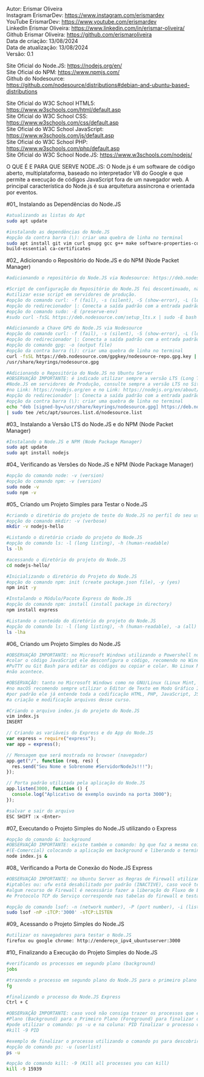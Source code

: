 Autor: Erismar Oliveira<br>
Instagram ErismarDev: https://www.instagram.com/erismardev<br>
YouTube ErismarDev: https://www.youtube.com/erismardev<br>
LinkedIn Erismar Oliveira: https://www.linkedin.com/in/erismar-oliveira/<br>
Github Erismar Oliveira: https://github.com/erismaroliveira<br>
Data de criação: 13/08/2024<br>
Data de atualização: 13/08/2024<br>
Versão: 0.1<br>

Site Oficial do Node.JS: https://nodejs.org/en/<br>
Site Oficial do NPM: https://www.npmjs.com/<br>
Github do Nodesource: https://github.com/nodesource/distributions#debian-and-ubuntu-based-distributions

Site Oficial do W3C School HTML5: https://www.w3schools.com/html/default.asp<br>
Site Oficial do W3C School CSS: https://www.w3schools.com/css/default.asp<br>
Site Oficial do W3C School JavaScript: https://www.w3schools.com/js/default.asp<br>
Site Oficial do W3C School PHP: https://www.w3schools.com/php/default.asp<br>
Site Oficial do W3C School Node.JS: https://www.w3schools.com/nodejs/

O QUE É E PARA QUE SERVE NODE.JS: O Node.js é um software de código aberto, multiplataforma, baseado no interpretador V8 do Google e que permite a execução de códigos JavaScript fora de um navegador web. A principal característica do Node.js é sua arquitetura assíncrona e orientada por eventos.

#01\_ Instalando as Dependências do Node.JS<br>

```bash
#atualizando as listas do Apt
sudo apt update

#instalando as dependências do Node.JS
#opção da contra barra (\): criar uma quebra de linha no terminal
sudo apt install git vim curl gnupg gcc g++ make software-properties-common \
build-essential ca-certificates
```

#02\_ Adicionando o Repositório do Node.JS e do NPM (Node Packet Manager)<br>

```bash
#adicionando o repositório do Node.JS via Nodesource: https://deb.nodesource.com/

#Script de configuração do Repositório do Node.JS foi descontinuado, não é mais indicado
#utilizar esse script em servidores de produção.
#opção do comando curl: -f (fail), -s (silent), -S (show-error), -L (location)
#opção do redirecionador |: Conecta a saída padrão com a entrada padrão de outro comando
#opção do comando sudo: -E (preserve-env)
#sudo curl -fsSL https://deb.nodesource.com/setup_lts.x | sudo -E bash

#Adicionando a Chave GPG do Node.JS via Nodesource
#opção do comando curl: -f (fail), -s (silent), -S (show-error), -L (location)
#opção do redirecionador |: Conecta a saída padrão com a entrada padrão de outro comando
#opção do comando gpg: -o (output file)
#opção da contra barra (\): criar uma quebra de linha no terminal
curl -fsSL https://deb.nodesource.com/gpgkey/nodesource-repo.gpg.key | sudo gpg --dearmor -o \
/usr/share/keyrings/nodesource.gpg

#Adicionando o Repositório do Node.JS no Ubuntu Server
#OBSERVAÇÃO IMPORTANTE: é indicado utilizar sempre a versão LTS (Long Time Support) do
#Node.JS em servidores de Produção, consulte sempre a versão LTS no Site Oficial do Node
#no Link: https://nodejs.org/en e no Link: https://nodejs.org/en/about/previous-releases
#opção do redirecionador |: Conecta a saída padrão com a entrada padrão de outro comando
#opção da contra barra (\): criar uma quebra de linha no terminal
echo "deb [signed-by=/usr/share/keyrings/nodesource.gpg] https://deb.nodesource.com/node_20.x nodistro main" \
| sudo tee /etc/apt/sources.list.d/nodesource.list
```

#03\_ Instalando a Versão LTS do Node.JS e do NPM (Node Packet Manager)<br>

```bash
#Instalando o Node.JS e NPM (Node Package Manager)
sudo apt update
sudo apt install nodejs
```

#04\_ Verificando as Versões do Node.JS e NPM (Node Package Manager)<br>

```bash
#opção do comando node: -v (version)
#opção do comando npm: -v (version)
sudo node -v
sudo npm -v
```

#05\_ Criando um Projeto Simples para Testar o Node.JS<br>

```bash
#criando o diretório do projeto de teste do Node.JS no perfil do seu usuário
#opção do comando mkdir: -v (verbose)
mkdir -v nodejs-hello

#Listando o diretório criado do projeto do Node.JS
#opção do comando ls: -l (long listing), -h (human-readable)
ls -lh

#acessando o diretório do projeto do Node.JS
cd nodejs-hello/

#Inicializando o diretório do Projeto do Node.JS
#opção do comando npm: init (create package.json file), -y (yes)
npm init -y

#Instalando o Módulo/Pacote Express do Node.JS
#opção do comando npm: install (install package in directory)
npm install express

#Listando o conteúdo do diretório do projeto do Node.JS
#opção do comando ls: -l (long listing), -h (human-readable), -a (all)
ls -lha
```

#06\_ Criando um Projeto Simples do Node.JS<br>

```bash
#OBSERVAÇÃO IMPORTANTE: no Microsoft Windows utilizando o Powershell no processo de copiar e
#colar o código JavaScript ele desconfigura o código, recomendo no Windows utilizar o software
#PuTTY ou Git Bash para editar os códigos ou copiar e colar. No Linux Mint e macOS essa falha
#não acontece.

#OBSERVAÇÃO: tanto no Microsoft Windows como no GNU/Linux (Linux Mint, Ubuntu Desktop, etc) ou
#no macOS recomendo sempre utilizar o Editor de Texto em Modo Gráfico IDE Microsoft Visual Studio,
#por padrão ele já entende toda a codificação HTML, PHP, JavaScript, JSON, etc..., facilitando
#a criação e modificação arquivos desse curso.

#Criando o arquivo index.js do projeto do Node.JS
vim index.js
INSERT
```

```js
// Criando as variáveis do Express e do App do Node.JS
var express = require("express");
var app = express();

// Mensagem que será mostrada no browser (navegador)
app.get("/", function (req, res) {
  res.send("Seu Nome e Sobrenome #ServidorNodeJs!!!");
});

// Porta padrão utilizada pela aplicação do Node.JS
app.listen(3000, function () {
  console.log("Aplicativo de exemplo ouvindo na porta 3000");
});
```

```bash
#salvar e sair do arquivo
ESC SHIFT :x <Enter>
```

#07\_ Executando o Projeto Simples do Node.JS utilizando o Express<br>

```bash
#opção do comando &: background
#OBSERVAÇÃO IMPORTANTE: existe também o comando: bg que faz a mesma coisa do caractere: &
#(E-Comercial) colocando a aplicação em background e liberando o terminal.
node index.js &
```

#08\_ Verificando a Porta de Conexão do Node.JS Express<br>

```bash
#OBSERVAÇÃO IMPORTANTE: no Ubuntu Server as Regras de Firewall utilizando o comando:
#iptables ou: ufw está desabilitado por padrão (INACTIVE), caso você tenha habilitado
#algum recurso de Firewall é necessário fazer a liberação do Fluxo de Entrada, Porta
#e Protocolo TCP do Serviço corresponde nas tabelas do firewall e testar a conexão..

#opção do comando lsof: -n (network number), -P (port number), -i (list IP Address), -s (alone directs)
sudo lsof -nP -iTCP:'3000' -sTCP:LISTEN
```

#09\_ Acessando o Projeto Simples do Node.JS<br>

```bash
#utilizar os navegadores para testar o Node.JS
firefox ou google chrome: http://endereço_ipv4_ubuntuserver:3000
```

#10\_ Finalizando a Execução do Projeto Simples do Node.JS<br>

```bash
#verificando os processos em segundo plano (background)
jobs

#trazendo o processo em segundo plano do Node.JS para o primeiro plano (foreground)
fg

#finalizando o processo do Node.JS Express
Ctrl + C

#OBSERVAÇÃO IMPORTANTE: caso você não consiga trazer os processos que estão em Segundo
#Plano (Background) para o Primeiro Plano (Foreground) para finalizar o processo, você
#pode utilizar o comando: ps -u e na coluna: PID finalizar o processo com o comando:
#kill -9 PID

#exemplo de finalizar o processo utilizando o comando ps para descobrir o PID (Process ID)
#opção do comando ps: -u (userlist)
ps -u

#opção do comando kill: -9 (Kill all processes you can kill)
kill -9 15939
```

